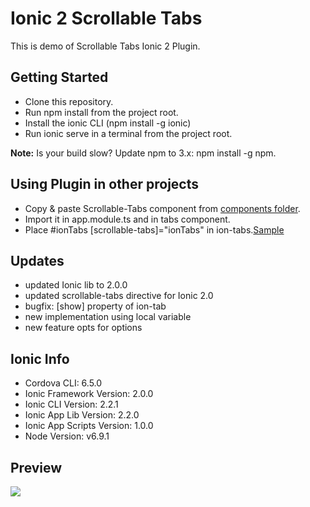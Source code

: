 # Ionic 2 Scrollable Tabs

This is demo of Scrollable Tabs Ionic 2 Plugin.


## Getting Started

* Clone this repository.
* Run npm install from the project root.
* Install the ionic CLI (npm install -g ionic)
* Run ionic serve in a terminal from the project root.

**Note:** Is your build slow? Update npm to 3.x: npm install -g npm.

## Using Plugin in other projects

* Copy & paste Scrollable-Tabs component from <a href='/src/components/'>components folder</a>.
* Import it in app.module.ts and in tabs component.
* Place  #ionTabs [scrollable-tabs]="ionTabs" in ion-tabs.<a href='/src/pages/tabs/tabs.html'>Sample</a>

## Updates

* updated Ionic lib to 2.0.0
* updated scrollable-tabs directive for Ionic 2.0
* bugfix: [show] property of ion-tab
* new implementation using local variable
* new feature opts for options

## Ionic Info

* Cordova CLI: 6.5.0
* Ionic Framework Version: 2.0.0
* Ionic CLI Version: 2.2.1
* Ionic App Lib Version: 2.2.0
* Ionic App Scripts Version: 1.0.0
* Node Version: v6.9.1


## Preview
 ![](/resources/Gifs/Ionic2-ScrollableTabsv1.0_demo.gif)
